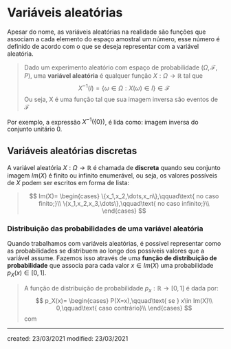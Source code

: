 # Variáveis aleatórias
Apesar do nome, as variáveis aleatórias na realidade são funções que associam a cada elemento do espaço amostral um número, esse número é definido de acordo com o que se deseja representar com a variável aleatória.
> Dado um experimento aleatório com espaço de probabilidade ($\Omega, \mathcal{F}, P$), uma **variável aleatória** é qualquer função $X:\Omega\rightarrow\mathbb{R}$ tal que
$$X^{-1}(I)=\{\omega\in\Omega:X(\omega)\in I\}\in\mathcal{F}$$
>Ou seja, X é uma função tal que sua imagem inversa são eventos de $\mathcal{F}$

Por exemplo, a expressão $X^{-1}(\{0\})$, é lida como: imagem inversa do conjunto unitário $0$.

## Variáveis aleatórias discretas
A variável aleatória $X:\Omega\rightarrow\mathbb{R}$ é chamada de **discreta** quando seu conjunto imagem $Im(X)$ é finito ou infinito enumerável, ou seja, os valores possíveis de $X$ podem ser escritos em forma de lista:
>$$
Im(X)=
\begin{cases}
  \{x_1,x_2,\dots,x_n\},\qquad\text{ no caso finito;}\\
  \{x_1,x_2,x_3,\dots\},\qquad\text{ no caso infinito;}\\
\end{cases}
>$$

### Distribuição das probabilidades de uma variável aleatória
Quando trabalhamos com variáveis aleatórias, é possível representar como as probabilidades se distribuem ao longo dos possíveis valores que a variável assume. Fazemos isso através de uma **função de distribuição de probabilidade** que associa para cada valor $x\in Im(X)$ uma probabilidade $p_X(x)\in [0,1]$.
>A função de distribuição de probabilidade $p_x:\mathbb{R}\rightarrow[0,1]$ é dada por: $$
p_X(x)=
\begin{cases}
  P(X=x),\qquad\text{ se } x\in Im(X)\\
  0,\qquad\text{ caso contrário}\\
\end{cases}
>$$ com

---

created: 23/03/2021
modified: 23/03/2021
